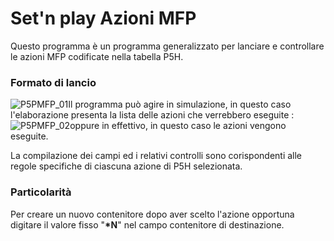 # Set'n play Azioni MFP
Questo programma è un programma generalizzato per lanciare e controllare le azioni MFP codificate nella tabella P5H.
### Formato di lancio
![P5PMFP_01](http://doc.smeup.com/immagini/MBDOC_OGG-P_P5H3500/P5PMFP_01.png)Il programma può agire in simulazione, in questo caso l'elaborazione presenta la lista delle azioni che verrebbero eseguite : 
![P5PMFP_02](http://doc.smeup.com/immagini/MBDOC_OGG-P_P5H3500/P5PMFP_02.png)oppure in effettivo, in questo caso le azioni vengono eseguite.

La compilazione dei campi ed i relativi controlli sono corispondenti alle regole specifiche di ciascuna azione di P5H selezionata.

### Particolarità
Per creare un nuovo contenitore dopo aver scelto l'azione opportuna digitare il valore fisso "**\*N**" nel campo contenitore di destinazione.

